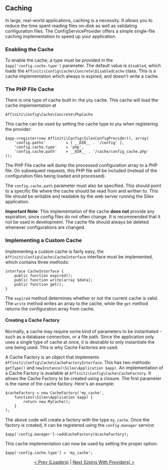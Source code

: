 ## Caching

In large, real-world applications, caching is a necessity.  It allows you to reduce the time spent reading files on-disk as well as validating configuration files.  The ConfigServiceProvider offers a simple single-file caching implementation to speed up your application.

### Enabling the Cache

To enable the cache, a type must be provided in the `$app['config.cache.type']` parameter.  The default value is `disabled`, which loads the `Affiniti\Config\Cache\Concrete\DisabledCache` class.  This is a cache implementation which always is expired, and doesn't write a cache.

### The PHP File Cache

There is one type of cache built in: the `php` cache.  This cache will load the cache implementation at 

    Affiniti\Config\Cache\Concrete\PhpCache

This cache can be used by setting the cache type to `php` when registering the provider:

    $app->register(new Affiniti\Config\SilexConfigProvider(), array(
        'config.paths'         = [ __DIR__ . '/config' ],
        'config.cache.type'    = 'php',
        'config.cache.path'    = __DIR__ . '/cache/config_cache.php'
    ));

The PHP File cache will dump the processed configuration array to a PHP file.  On subsequent requests, this PHP file will be included (instead of the configuration files being loaded and processed).

The `config.cache.path` parameter must also be specified.  This should point to a specific file where the cache should be read from and written to.  This file should be writable and readable by the web server running the Silex application.

**Important Note**: This implementation of the cache **does not** provide any expiration, since config files do not often change.  It is recommended that it not be used in development.  The cache file should always be deleted whenever configurations are changed.

### Implementing a Custom Cache

Implementing a custom cache is fairly easy, the `Affiniti\Config\Cache\CacheInterface` interface must be implemented, which contains three methods:
	    
	interface CacheInterface {
	    public function expired();
	    public function write(array $data);
	    public function get();
	}

The `expired` method determines whether or not the current cache is valid.  The `write` method writes an array to the cache, while the `get` method returns the configuration array from cache.

#### Creating a Cache Factory

Normally, a cache may require some kind of parameters to be instantiated - such as a database connection, or a file path.  Since the application only uses a single type of cache at once, it is desirable to only instantiate the one being used.  This is why Cache Factories are used.

A Cache Factory is an object that implements `Affiniti\Config\Cache\CacheFactoryInterface`.  This has two methods: `getType()` and `newInstance(\Silex\Application $app)`.  An implementation of a Cache Factory is available at `Affiniti\Config\Cache\CacheFactory`.  It allows the Cache Factory to be created using a closure.  The first parameter is the name of the cache factory.  Here's an example:

    $cacheFactory = new CacheFactory('my_cache', 
        function(\Silex\Application $app) {
            return new MyCache();
        }
    );

The above code will create a factory with the type `my_cache`.  Once the factory is created, it can be registered using the `config.manager` service:

    $app['config.manager']->addCacheFactory($cacheFactory);

This cache implementation can now be used by setting the proper option:

    $app['config.cache.type'] = 'my_cache'; 

<p />

<div style="text-align:center">
  <a href="loaders.md">&lt; Prev (Loaders)</a> | <a href="providers.md">Next (Using With Providers) &gt;</a>
</div>